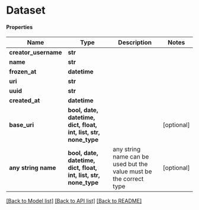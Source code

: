 # Dataset

#### Properties
Name | Type | Description | Notes
------------ | ------------- | ------------- | -------------
**creator_username** | **str** |  | 
**name** | **str** |  | 
**frozen_at** | **datetime** |  | 
**uri** | **str** |  | 
**uuid** | **str** |  | 
**created_at** | **datetime** |  | 
**base_uri** | **bool, date, datetime, dict, float, int, list, str, none_type** |  | [optional] 
**any string name** | **bool, date, datetime, dict, float, int, list, str, none_type** | any string name can be used but the value must be the correct type | [optional]

[[Back to Model list]](../README.md#documentation-for-models) [[Back to API list]](../README.md#documentation-for-api-endpoints) [[Back to README]](../README.md)

